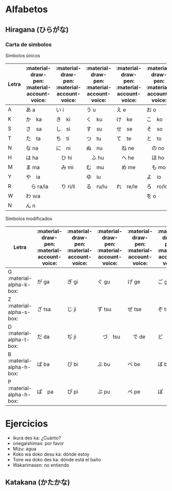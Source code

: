 # Alfabetos

## Hiragana (ひらがな)

### Carta de simbolos

Simbolos únicos

| Letra | :material-draw-pen: :material-account-voice: | :material-draw-pen: :material-account-voice: | :material-draw-pen: :material-account-voice: | :material-draw-pen: :material-account-voice: | :material-draw-pen: :material-account-voice: |
| - | - | - | - | - | - |
| A | あ a | い i | う u | え e | お o |
| K  | か　ka | き　ki | く　ku | け　ke | こ　ko |
| S  | さ　sa | し　si | す　su | せ　se | そ　so |
| T  | た　ta | ち　ti | つ　tu | て　te | と　to |
| N  | な na | に　ni | ぬ　nu |　ね ne |　の no |
| H  | は ha |　ひ hi |　ふ hu |　へ he |　ほ ho |
| M  | ま ma |　み mi | む　mu |　め me |　も mo |
| Y  | や　ia |  | ゆ　iu |  | よ　io |
| R  |　ら ra/la |　り ri/li | る　ru/lu | れ　re/le | ろ　ro/lo |
| W  | わ ｗa |  |  |  | を o |
| N  | ん n |

Simbolos modificados

| Letra | :material-draw-pen: :material-account-voice: | :material-draw-pen: :material-account-voice: | :material-draw-pen: :material-account-voice: | :material-draw-pen: :material-account-voice: | :material-draw-pen: :material-account-voice: |
| - | - | - | - | - | - |
| G :material-alpha-k-box: | が ga | ぎ gi | ぐ gu | げ ge | ご go |
| Z :material-alpha-s-box: | ざ tsa | じ ji | ず tsu | ぜ tse | ぞ tso|
| D :material-alpha-t-box: | だ da | ぢ ji |　づ　tsu |　で de | ど　do |
| B :material-alpha-h-box: | ば ba | び bi | ぶ bu | べ be | ぼ bo |
| P :material-alpha-h-box: | ぱ　pa | ぴ pi | ぷ pu | ぺ pe | ぽ　po |

# Ejercicios

- ikura des ka: ¿Cuánto?
- onegaishimas: por favor
- Mizu: agua
- Koko wa doko desu ka: dónde estoy
- Toire wa doko des ka: dónde está el baño
- Wakarimasen: no entiendo

## Katakana (かたかな)